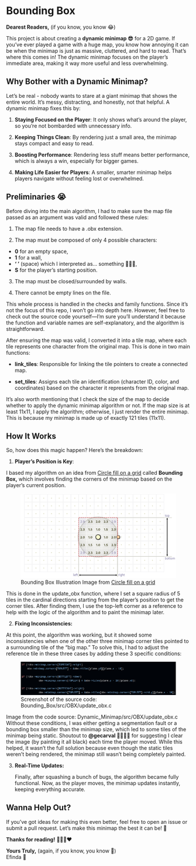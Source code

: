 # **Bounding Box**

**Dearest Readers,** (if you know, you know 😂)

This project is about creating a **dynamic minimap 😎** for a 2D game. If you’ve ever played a game with a huge map, you know how annoying it can be when the minimap is just as massive, cluttered, and hard to read. That’s where this comes in\! The dynamic minimap focuses on the player’s immediate area, making it way more useful and less overwhelming.

## **Why Bother with a Dynamic Minimap?**

Let’s be real \- nobody wants to stare at a giant minimap that shows the entire world. It’s messy, distracting, and honestly, not that helpful. A dynamic minimap fixes this by:

1. **Staying Focused on the Player**: It only shows what’s around the player, so you’re not bombarded with unnecessary info.

2. **Keeping Things Clean**: By rendering just a small area, the minimap stays compact and easy to read.

3. **Boosting Performance**: Rendering less stuff means better performance, which is always a win, especially for bigger games.

4. **Making Life Easier for Players**: A smaller, smarter minimap helps players navigate without feeling lost or overwhelmed.

## **Preliminaries 😭**

Before diving into the main algorithm, I had to make sure the map file passed as an argument was valid and followed these rules:

1. The map file needs to have a .obx extension.

2. The map must be composed of only 4 possible characters:  
* **0** for an empty space,  
* **1** for a wall,  
* **‘ ’** (space) which I interpreted as… something 🤷🏿‍♂️,  
* **S** for the player’s starting position.

3. The map must be closed/surrounded by walls.

4. There cannot be empty lines on the file.

This whole process is handled in the checks and family functions. Since it’s not the focus of this repo, I won’t go into depth here. However, feel free to check out the source code yourself—I’m sure you’ll understand it because the function and variable names are self-explanatory, and the algorithm is straightforward.

After ensuring the map was valid, I converted it into a tile map, where each tile represents one character from the original map. This is done in two main functions:

* **link\_tiles**: Responsible for linking the tile pointers to create a connected map.

* **set\_tiles**: Assigns each tile an identification (character ID, color, and coordinates) based on the character it represents from the original map.

It’s also worth mentioning that I check the size of the map to decide whether to apply the dynamic minimap algorithm or not. If the map size is at least 11x11, I apply the algorithm; otherwise, I just render the entire minimap. This is because my minimap is made up of exactly 121 tiles (11x11).

## **How It Works**

So, how does this magic happen? Here’s the breakdown:

1. **Player’s Position is Key**:

I based my algorithm on an idea from [Circle fill on a grid](https://www.redblobgames.com/grids/circle-drawing/) called **Bounding Box,** which involves finding the corners of the minimap based on the player’s current position.

<p align="center">
  <figure>
    <img src="images/Bounding_Box.png" alt="Screenshot Bounding Box">
    <figcaption>
      Bounding Box Illustration Image from <a href="https://www.redblobgames.com/grids/circle-drawing/">Circle fill on a grid</a>
    </figcaption>
  </figure>
</p>


This is done in the update\_obx function, where I set a square radius of 5 tiles in the cardinal directions starting from the player’s position to get the corner tiles. After finding them, I use the top-left corner as a reference to help with the logic of the algorithm and to paint the minimap later.

2. **Fixing Inconsistencies:**

At this point, the algorithm was working, but it showed some inconsistencies when one of the other three minimap corner tiles pointed to a surrounding tile of the “big map.” To solve this, I had to adjust the reference tile in these three cases by adding these 3 specific conditions:  

<p align="center">
  <figure>
    <img src="images/Update_Checks.png" alt="Screenshot Update Checks">
    <figcaption>
      Screenshot of the source code: Bounding_Box/src/OBX/update_obx.c
    </figcaption>
  </figure>
</p>

Image from the code source: Dynamic\_Minimap/src/OBX/update\_obx.c  
	Without these conditions, I was either getting a segmentation fault or a bounding box smaller than the minimap size, which led to some tiles of the minimap being static. Shoutout to **@gecarval 🫱🏿‍🫲🏻** for suggesting I clear the image (by painting it all black) each time the player moved. While this helped, it wasn’t the full solution because even though the static tiles weren’t being rendered, the minimap still wasn’t being completely painted.

3. **Real-Time Updates:**

	Finally, after squashing a bunch of bugs, the algorithm became fully functional. Now, as the player moves, the minimap updates instantly, keeping everything accurate.

## **Wanna Help Out?**

If you’ve got ideas for making this even better, feel free to open an issue or submit a pull request. Let’s make this minimap the best it can be\! 🚀

**Thanks for reading\!** 👨🏿‍💻❤️

**Yours Truly,** (again, if you know, you know 🤣)  
Efinda 🫠